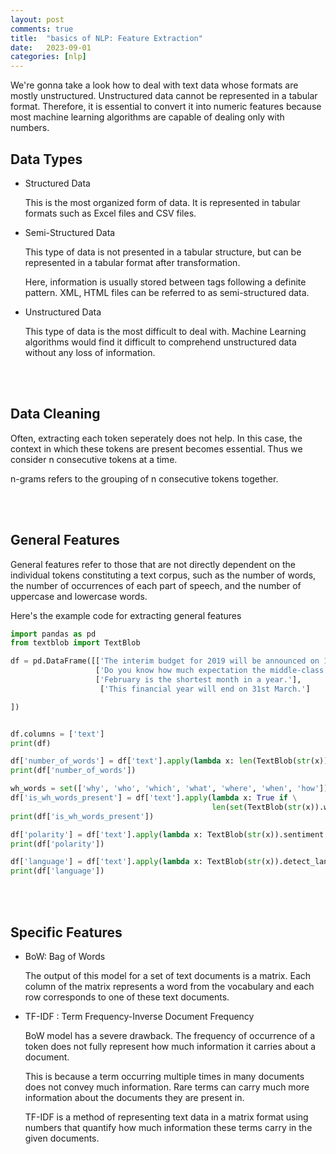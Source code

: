 ```yaml
---
layout: post
comments: true
title:  "basics of NLP: Feature Extraction"
date:   2023-09-01 
categories: [nlp]
---
```



We're gonna take a look how to deal with text data whose formats are mostly unstructured. Unstructured data cannot be represented in a tabular format. Therefore, it is essential to convert it into numeric features because most machine learning algorithms are capable of dealing only with numbers.


## Data Types

* Structured Data

    This is the most organized form of data. It is represented in tabular formats such as Excel files and CSV files.




* Semi-Structured Data

    This type of data is not presented in a tabular structure, but can be represented in a tabular format after transformation.

    Here, information is usually stored between tags following a definite pattern.
    XML, HTML files can be referred to as semi-structured data.




* Unstructured Data

    This type of data is the most difficult to deal with. Machine Learning algorithms would find it difficult to comprehend unstructured data without any loss of information.



<br><br>

## Data Cleaning


Often, extracting each token seperately does not help. In this case, the context in which these tokens are present becomes essential. Thus we consider n consecutive tokens at a time. 

n-grams refers to the grouping of n consecutive tokens together.


<br><br>

## General Features

General features refer to those that are not directly dependent on the individual tokens constituting a text corpus, such as the number of words, the number of occurrences of each part of speech, and the number of uppercase and lowercase words.


Here's the example code for extracting general features

```python
import pandas as pd
from textblob import TextBlob

df = pd.DataFrame([['The interim budget for 2019 will be announced on 1st February.'],
                   ['Do you know how much expectation the middle-class working population is having from this budget?'],
                   ['February is the shortest month in a year.'],
                    ['This financial year will end on 31st March.']

])


df.columns = ['text']
print(df)

df['number_of_words'] = df['text'].apply(lambda x: len(TextBlob(str(x)).words))
print(df['number_of_words'])

wh_words = set(['why', 'who', 'which', 'what', 'where', 'when', 'how'])
df['is_wh_words_present'] = df['text'].apply(lambda x: True if \
                                             len(set(TextBlob(str(x)).words).intersection(wh_words)) >0 else False)
print(df['is_wh_words_present'])

df['polarity'] = df['text'].apply(lambda x: TextBlob(str(x)).sentiment.polarity)
print(df['polarity'])

df['language'] = df['text'].apply(lambda x: TextBlob(str(x)).detect_language())
print(df['language'])
```






<br><br>

## Specific Features

* BoW: Bag of Words

    The output of this model for a set of text documents is a matrix. Each column of the matrix represents a word from the vocabulary and each row corresponds to one of these text documents.



* TF-IDF : Term Frequency-Inverse Document Frequency

    BoW model has a severe drawback. The frequency of occurrence of a token does not fully represent how much information it carries about a document.

    This is because a term occurring multiple times in many documents does not convey much information. Rare terms can carry much more information about the documents they are present in.

    TF-IDF is a method of representing text data in a matrix format using numbers that quantify how much information these terms carry in the given documents.

    